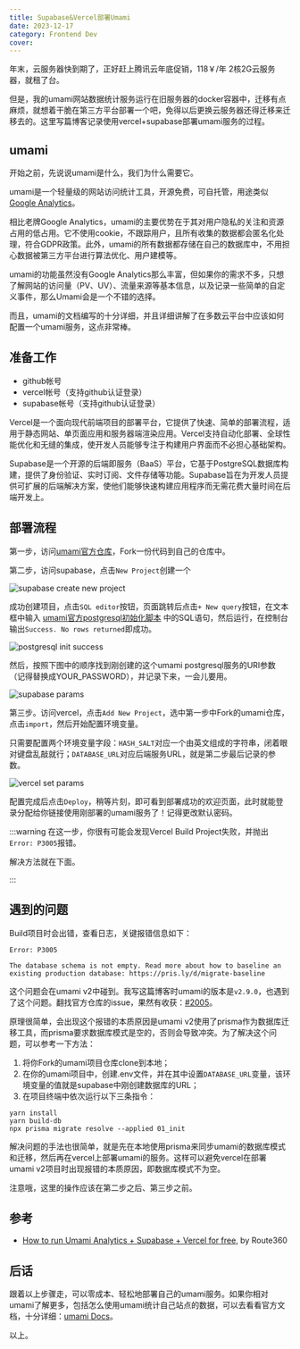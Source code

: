 ```yaml
---
title: Supabase&Vercel部署Umami
date: 2023-12-17 
category: Frontend Dev
cover:
---
```


年末，云服务器快到期了，正好赶上腾讯云年底促销，118￥/年 2核2G云服务器，就租了台。

但是，我的umami网站数据统计服务运行在旧服务器的docker容器中，迁移有点麻烦，就想着干脆在第三方平台部署一个吧，免得以后更换云服务器还得迁移来迁移去的。这里写篇博客记录使用vercel+supabase部署umami服务的过程。

## umami
开始之前，先说说umami是什么，我们为什么需要它。

umami是一个轻量级的网站访问统计工具，开源免费，可自托管，用途类似 [Google Analytics](https://analytics.google.com/)。

相比老牌Google Analytics，umami的主要优势在于其对用户隐私的关注和资源占用的低占用。它不使用cookie，不跟踪用户，且所有收集的数据都会匿名化处理，符合GDPR政策。此外，umami的所有数据都存储在自己的数据库中，不用担心数据被第三方平台进行算法优化、用户建模等。

umami的功能虽然没有Google Analytics那么丰富，但如果你的需求不多，只想了解网站的访问量（PV、UV）、流量来源等基本信息，以及记录一些简单的自定义事件，那么Umami会是一个不错的选择。

而且，umami的文档编写的十分详细，并且详细讲解了在多数云平台中应该如何配置一个umami服务，这点非常棒。

## 准备工作
- github帐号
- vercel帐号（支持github认证登录）
- supabase帐号（支持github认证登录）

Vercel是一个面向现代前端项目的部署平台，它提供了快速、简单的部署流程，适用于静态网站、单页面应用和服务器端渲染应用。Vercel支持自动化部署、全球性能优化和无缝的集成，使开发人员能够专注于构建用户界面而不必担心基础架构。

Supabase是一个开源的后端即服务（BaaS）平台，它基于PostgreSQL数据库构建，提供了身份验证、实时订阅、文件存储等功能。Supabase旨在为开发人员提供可扩展的后端解决方案，使他们能够快速构建应用程序而无需花费大量时间在后端开发上。

## 部署流程

第一步，访问[umami官方仓库](https://github.com/umami-software/umami)，Fork一份代码到自己的仓库中。

第二步，访问supabase，点击`New Project`创建一个

![supabase create new project](https://img.ma5hr00m.top/blog/20231219091327.png)

成功创建项目，点击`SQL editor`按钮，页面跳转后点击`+ New query`按钮，在文本框中输入 [umami官方postgresql初始化脚本](https://github.com/umami-software/umami/blob/master/db/postgresql/migrations/01_init/migration.sql) 中的SQL语句，然后运行，在控制台输出`Success. No rows returned`即成功。

![postgresql init success](https://img.ma5hr00m.top/blog/20231219091713.png)

然后，按照下图中的顺序找到刚创建的这个umami postgresql服务的URI参数（记得替换成YOUR_PASSWORD），并记录下来，一会儿要用。

![supabase params](https://img.ma5hr00m.top/blog/20231219092709.png)

第三步。访问vercel，点击`Add New Project`，选中第一步中Fork的umami仓库，点击`import`，然后开始配置环境变量。

只需要配置两个环境变量字段：`HASH_SALT`对应一个由英文组成的字符串，闭着眼对键盘乱敲就行；`DATABASE_URL`对应后端服务URL，就是第二步最后记录的参数。

![vercel set params](https://img.ma5hr00m.top/blog/20231219092920.png)

配置完成后点击`Deploy`，稍等片刻，即可看到部署成功的欢迎页面，此时就能登录分配给你链接使用刚部署的umami服务了！记得更改默认密码。

:::warning 
在这一步，你很有可能会发现Vercel Build Project失败，并抛出`Error: P3005`报错。

解决方法就在下面。


:::

## 遇到的问题<Badge type="tip" text="umami v2 专享" />

Build项目时会出错，查看日志，关键报错信息如下：

```shell
Error: P3005

The database schema is not empty. Read more about how to baseline an existing production database: https://pris.ly/d/migrate-baseline
```

这个问题会在umami v2中碰到。我写这篇博客时umami的版本是`v2.9.0`，也遇到了这个问题。翻找官方仓库的issue，果然有收获：[#2005](https://github.com/umami-software/umami/issues/2005)。

原理很简单，会出现这个报错的本质原因是umami v2使用了prisma作为数据库迁移工具，而prisma要求数据库模式是空的，否则会导致冲突。为了解决这个问题，可以参考一下方法：

1. 将你Fork的umami项目仓库clone到本地；
2. 在你的umami项目中，创建.env文件，并在其中设置`DATABASE_URL`变量，该环境变量的值就是supabase中刚创建数据库的URL；
3. 在项目终端中依次运行以下三条指令：
```shell
yarn install
yarn build-db
npx prisma migrate resolve --applied 01_init
```

解决问题的手法也很简单，就是先在本地使用prisma来同步umami的数据库模式和迁移，然后再在vercel上部署umami的服务。这样可以避免vercel在部署umami v2项目时出现报错的本质原因，即数据库模式不为空。

注意哦，这里的操作应该在第二步之后、第三步之前。

## 参考
- [How to run Umami Analytics + Supabase + Vercel for free](https://route360.dev/en/post/umami-supabase/), by Route360

## 后话

跟着以上步骤走，可以零成本、轻松地部署自己的umami服务。如果你相对umami了解更多，包括怎么使用umami统计自己站点的数据，可以去看看官方文档，十分详细：[umami Docs](https://umami.is/docs)。

以上。
